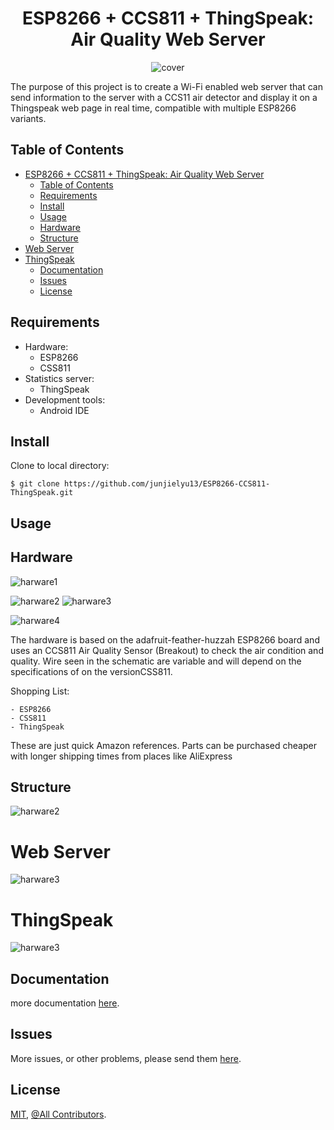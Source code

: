<div align="center">

# ESP8266 + CCS811 + ThingSpeak: Air Quality Web Server

![cover](.etc/ESP8266_SERVER.png)

</div>

The purpose of this project is to create a Wi-Fi enabled web server that can send information to the server with a CCS11 air detector and display it on a Thingspeak web page in real time, compatible with multiple ESP8266 variants.

## Table of Contents

- [ESP8266 + CCS811 + ThingSpeak: Air Quality Web Server](#esp8266--ccs811--thingspeak-air-quality-web-server)
  - [Table of Contents](#table-of-contents)
  - [Requirements](#requirements)
  - [Install](#install)
  - [Usage](#usage)
  - [Hardware](#hardware)
  - [Structure](#structure)
- [Web Server](#web-server)
- [ThingSpeak](#thingspeak)
  - [Documentation](#documentation)
  - [Issues](#issues)
  - [License](#license)

## Requirements

- Hardware:
  - ESP8266
  - CSS811
- Statistics server:
  - ThingSpeak
- Development tools:
  - Android IDE

## Install

Clone to local directory:

`$ git clone https://github.com/junjielyu13/ESP8266-CCS811-ThingSpeak.git`

## Usage

## Hardware

![harware1](.etc/foto_1.jpg)

![harware2](.etc/foto_2-1.png)
![harware3](.etc/foto_2-2.png)

![harware4](.etc/plan.png)

The hardware is based on the adafruit-feather-huzzah ESP8266 board and uses an CCS811 Air Quality Sensor (Breakout) to check the air condition and quality. Wire seen in the schematic are variable and will depend on the specifications of on the versionCSS811.

Shopping List:

    - ESP8266
    - CSS811
    - ThingSpeak

These are just quick Amazon references. Parts can be purchased cheaper with longer shipping times from places like AliExpress

## Structure

![harware2](.etc/structure.png)

# Web Server

![harware3](.etc/ESP8266_SERVER.png)

# ThingSpeak

![harware3](.etc/ThingSpeak.png)

## Documentation

more documentation [here]().

## Issues

More issues, or other problems, please send them [here](https://github.com/SoftwareDistribuitUB-2023/practica-1-p1_f01/issues).

## License

[MIT](https://github.com/junjielyu13/ESP8266-CCS811-ThingSpeak/blob/main/LICENSE), [@All Contributors](#contributing).
